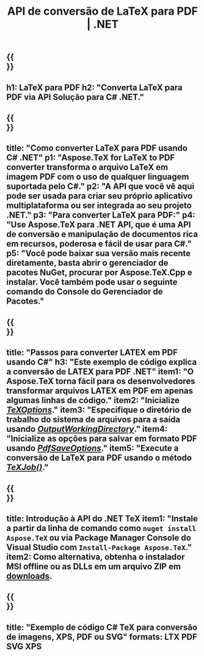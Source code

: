 ﻿---
translation: true
template: /_templates/_conversion-child-net.md
title: API de conversão de LaTeX para PDF | .NET
description: Funcionalidade de conversão de LaTeX para PDF. Integre esta biblioteca .NET local em seu projeto ou use aplicativos multiplataforma para converter LaTeX em PDF.
keywords: 'latex para pdf api net, latex2pdf integrar c #'
url: /net/conversion/latex-to-pdf/
family: tex
platformtag: net
feature: conversion
informat: LATEX
outformat: PDF
otherformats: BMP PNG JPEG TIFF SVG XPS
---

{{<section banner>}}
---
h1: LaTeX para PDF
h2: "Converta LaTeX para PDF via API Solução para C# .NET."
---

{{<section overview>}}
---
title: "Como converter LaTeX para PDF usando C# .NET"
p1: "Aspose.TeX for LaTeX to PDF converter transforma o arquivo LaTeX em imagem PDF com o uso de qualquer linguagem suportada pelo C#."
p2: "A API que você vê aqui pode ser usada para criar seu próprio aplicativo multiplataforma ou ser integrada ao seu projeto .NET."
p3: "Para converter LaTeX para PDF:"
p4: "Use Aspose.TeX para .NET API, que é uma API de conversão e manipulação de documentos rica em recursos, poderosa e fácil de usar para C#."
p5: "Você pode baixar sua versão mais recente diretamente, basta abrir o gerenciador de pacotes NuGet, procurar por Aspose.TeX.Cpp e instalar. Você também pode usar o seguinte comando do Console do Gerenciador de Pacotes."
---

{{<section feature1>}}
---
title: "Passos para converter LATEX em PDF usando C#"
h3: "Este exemplo de código explica a conversão de LATEX para PDF .NET"
item1: "O Aspose.TeX torna fácil para os desenvolvedores transformar arquivos LATEX em PDF em apenas algumas linhas de código."
item2: "Inicialize [*TeXOptions*](https://reference.aspose.com/tex/net/aspose.tex/texoptions/)."
item3: "Especifique o diretório de trabalho do sistema de arquivos para a saída usando [*OutputWorkingDirectory*](https://reference.aspose.com/tex/net/aspose.tex/texoptions/outputworkingdirectory/)."
item4: "Inicialize as opções para salvar em formato PDF usando [*PdfSaveOptions*](https://reference.aspose.com/tex/net/aspose.tex.presentation.image/pdfsaveoptions/)."
item5: "Execute a conversão de LaTeX para PDF usando o método [*TeXJob()*](https://reference.aspose.com/tex/net/aspose.tex/texjob/)."
---

{{<section feature2>}}
---
title: Introdução à API do .NET TeX
item1: "Instale a partir da linha de comando como ```nuget install Aspose.TeX``` ou via Package Manager Console do Visual Studio com ```Install-Package Aspose.TeX```."
item2: Como alternativa, obtenha o instalador MSI offline ou as DLLs em um arquivo ZIP em [downloads](https://releases.aspose.com/tex/net).
---

{{<section widget>}}
---
title: "Exemplo de código C# TeX para conversão de imagens, XPS, PDF ou SVG"
formats: LTX PDF SVG XPS
---